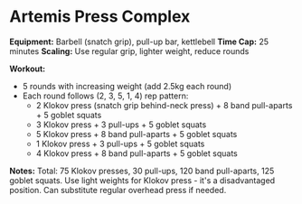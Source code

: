 # Artemis Press Complex

**Equipment:** Barbell (snatch grip), pull-up bar, kettlebell
**Time Cap:** 25 minutes
**Scaling:** Use regular grip, lighter weight, reduce rounds

**Workout:**
- 5 rounds with increasing weight (add 2.5kg each round)
- Each round follows (2, 3, 5, 1, 4) rep pattern:
  - 2 Klokov press (snatch grip behind-neck press) + 8 band pull-aparts + 5 goblet squats
  - 3 Klokov press + 3 pull-ups + 5 goblet squats  
  - 5 Klokov press + 8 band pull-aparts + 5 goblet squats
  - 1 Klokov press + 3 pull-ups + 5 goblet squats
  - 4 Klokov press + 8 band pull-aparts + 5 goblet squats

**Notes:**
Total: 75 Klokov presses, 30 pull-ups, 120 band pull-aparts, 125 goblet squats. Use light weights for Klokov press - it's a disadvantaged position. Can substitute regular overhead press if needed.